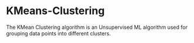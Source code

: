 # KMeans-Clustering
The KMean Clustering algorithm is an Unsupervised ML algorithm used for grouping data points into different clusters.
